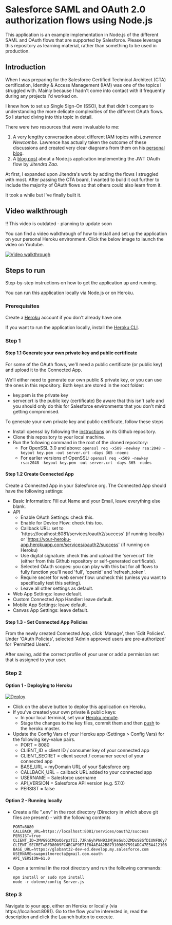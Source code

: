 # Salesforce SAML and OAuth 2.0 authorization flows using Node.js

This application is an example implementation in Node.js of the different SAML and OAuth flows that are supported by Salesforce.
Please leverage this repository as learning material, rather than something to be used in production.

## Introduction

When I was preparing for the Salesforce Certified Technical Architect (CTA) certification, Identity & Access Management (IAM)
was one of the topics I struggled with. Mainly because I hadn't come into contact with it frequently during any projects I'd worked on.

I knew how to set up Single Sign-On (SSO), but that didn't compare to understanding the more delicate
complexities of the different OAuth flows. So I started diving into this topic in detail.

There were two resources that were invaluable to me:

1. A very lengthy conversation about different IAM topics with _Lawrence Newcombe_. Lawrence has actually taken the outcome of these discussions and created very clear diagrams from them on his [personal blog](https://cloudsundial.com/salesforce-identity).
2. A [blog post](https://www.jitendrazaa.com/blog/salesforce/using-jwt-flow-to-authenticate-nodejs-application-with-salesforce/) about a Node.js application implementing the JWT OAuth flow by _Jitendra Zaa_.

At first, I expanded upon Jitendra's work by adding the flows I struggled with most. After passing the CTA board,
I wanted to build it out further to include the majority of OAuth flows so that others could also learn from it.

It took a while but I've finally built it.

## Video walkthrough

!! This video is outdated - planning to update soon

You can find a video walkthrough of how to install and set up the application on your personal Heroku environment.
Click the below image to launch the video on Youtube.

[![Video walkthrough](https://img.youtube.com/vi/iWU9hJ26WuE/0.jpg)](https://www.youtube.com/watch?v=iWU9hJ26WuE)

## Steps to run

Step-by-step instructions on how to get the application up and running.

You can run this application locally via Node.js or on Heroku.

### Prerequisites

Create a [Heroku](https://heroku.com) account if you don't already have one.

If you want to run the application locally, install the [Heroku CLI](https://devcenter.heroku.com/articles/heroku-cli#download-and-install).

### Step 1

#### Step 1.1 Generate your own private key and public certificate

For some of the OAuth flows, we'll need a public certificate (or public key) and upload it to the Connected App.

We'll either need to generate our own public & private key, or you can use the ones in this repository. Both keys are stored in the root folder:

-   key.pem is the private key
-   server.crt is the public key (certificate)
    Be aware that this isn't safe and you should only do this for Salesforce environments that you don't mind getting compromised.

To generate your own private key and public certificate, follow these steps

-   Install openssl by following the [instructions](https://github.com/openssl/openssl#build-and-install) on its Github repository.
-   Clone this repository to your local machine.
-   Run the following command in the root of the cloned repository:
    -   For OpenSSL 3.0 and above: `openssl req -x509 -newkey rsa:2048 -keyout key.pem -out server.crt -days 365 -noenc`
    -   For earlier versions of OpenSSL: `openssl req -x509 -newkey rsa:2048 -keyout key.pem -out server.crt -days 365 -nodes`

#### Step 1.2 Create Connected App

Create a Connected App in your Salesforce org. The Connected App should have the following settings:

-   Basic Information: Fill out Name and your Email, leave everything else blank.
-   API
    -   Enable OAuth Settings: check this.
    -   Enable for Device Flow: check this too.
    -   Callback URL: set to 'https://localhost:8081/services/oauth2/success' (if running locally) or 'https://your-heroku-app.herokuapp.com/services/oauth2/success' (if running on Heroku)
    -   Use digital signature: check this and upload the 'server.crt' file (either from this Github repository or self-generated certificate).
    -   Selected OAuth scopes: you can play with this but for all flows to fully function you'll need 'full', 'openid' and 'refresh_token'.
    -   Require secret for web server flow: uncheck this (unless you want to specifically test this setting).
    -   Leave all other settings as default.
-   Web App Settings: leave default.
-   Custom Connected App Handler: leave default.
-   Mobile App Settings: leave default.
-   Canvas App Settings: leave default.

#### Step 1.3 - Set Connected App Policies

From the newly created Connected App, click 'Manage', then 'Edit Policies'. Under 'OAuth Policies', selected 'Admin approved users are pre-authorized' for 'Permitted Users'.

After saving, add the correct profile of your user or add a permission set that is assigned to your user.

### Step 2

#### Option 1 - Deploying to Heroku

[![Deploy](https://www.herokucdn.com/deploy/button.svg)](https://heroku.com/deploy)

-   Click on the above button to deploy this application on Heroku.
-   If you've created your own private & public keys:
    -   In your local terminal, set your [Heroku remote](https://devcenter.heroku.com/articles/git#for-an-existing-heroku-app).
    -   Stage the changes to the key files, commit them and then [push](https://devcenter.heroku.com/articles/git#deploying-code) to the heroku master.
-   Update the Config Vars of your Heroku app (Settings > Config Vars) for the following key-value pairs.
    -   PORT = 8080
    -   CLIENT_ID = client ID / consumer key of your connected app
    -   CLIENT_SECRET = client secret / consumer secret of your connected app
    -   BASE_URL = myDomain URL of your Salesforce org
    -   CALLBACK_URL = callback URL added to your connected app
    -   USERNAME = Salesforce username
    -   API_VERSION = Salesforce API version (e.g. 57.0)
    -   PERSIST = false

#### Option 2 - Running locally

-   Create a file ".env" in the root directory (Directory in which above git files are present) -  with the following contents
    ```
    PORT=8080
    CALLBACK_URL=https://localhost:8081/services/oauth2/success
    PERSIST=true
    CLIENT_ID=3MVG9GCMQoQ6rpzTII.7JRn6yhPNH93JMjHsGubJZMDoS8SfDIUNFQ6y7n.cutIwEAsuk1P4HY7Bg8Cvppxu9
    CLIENT_SECRET=BFD8009FC4BCAF9E71E64AE4A2B879109807591ADC47E5A4121082F774F2DDCD
    BASE_URL=https://globant32-dev-ed.develop.my.salesforce.com
    USERNAME=swapnilmorecta@gmail.com.oauth
    API_VERSION=61.0
    ```
-   Open a terminal in the root directory and run the following commands:
    ```
    npm install or sudo npm install
    node -r dotenv/config Server.js
    ```

### Step 3

Navigate to your app, either on Heroku or locally (via https://localhost:8081). Go to the flow you're interested in, read the description and
click the Launch button to execute.
